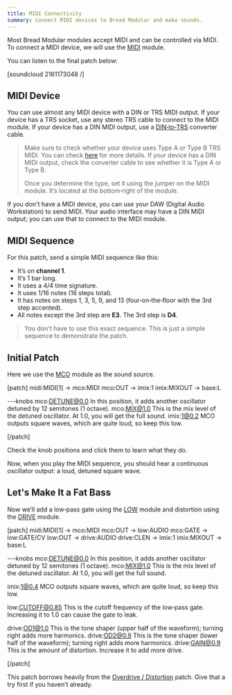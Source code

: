 ```yaml
---
title: MIDI Connectivity
summary: Connect MIDI devices to Bread Modular and make sounds.
---
```


Most Bread Modular modules accept MIDI and can be controlled via MIDI. To connect a MIDI device, we will use the [MIDI](/modules/midi) module.

You can listen to the final patch below:

[soundcloud 2161173048 /]

## MIDI Device

You can use almost any MIDI device with a DIN or TRS MIDI output. If your device has a TRS socket, use any stereo TRS cable to connect to the MIDI module. If your device has a DIN MIDI output, use a [DIN‑to‑TRS](https://www.amazon.com/s?k=MIDI+to+TRS) converter cable.

> Make sure to check whether your device uses Type A or Type B TRS MIDI. You can check [here](https://minimidi.world) for more details. If your device has a DIN MIDI output, check the converter cable to see whether it is Type A or Type B.
>
> Once you determine the type, set it using the jumper on the MIDI module. It’s located at the bottom‑right of the module.

If you don't have a MIDI device, you can use your DAW (Digital Audio Workstation) to send MIDI. Your audio interface may have a DIN MIDI output; you can use that to connect to the MIDI module.

## MIDI Sequence

For this patch, send a simple MIDI sequence like this:

* It’s on **channel 1**.
* It’s 1 bar long.
* It uses a 4/4 time signature.
* It uses 1/16 notes (16 steps total).
* It has notes on steps 1, 3, 5, 9, and 13 (four‑on‑the‑floor with the 3rd step accented).
* All notes except the 3rd step are **E3**. The 3rd step is **D4**.

> You don't have to use this exact sequence. This is just a simple sequence to demonstrate the patch.

## Initial Patch

Here we use the [MCO](/modules/mco) module as the sound source.

[patch]
midi:MIDI[1] -> mco:MIDI
mco:OUT -> imix:1
imix:MIXOUT -> base:L

---knobs
mco:DETUNE@0.0 In this position, it adds another oscillator detuned by 12 semitones (1 octave).
mco:MIX@1.0 This is the mix level of the detuned oscillator. At 1.0, you will get the full sound.
imix:1@0.2 MCO outputs square waves, which are quite loud, so keep this low.

[/patch]

Check the knob positions and click them to learn what they do.

Now, when you play the MIDI sequence, you should hear a continuous oscillator output: a loud, detuned square wave.

## Let's Make It a Fat Bass

Now we’ll add a low‑pass gate using the [LOW](/modules/low) module and distortion using the [DRIVE](/modules/drive) module.

[patch]
midi:MIDI[1] -> mco:MIDI
mco:OUT -> low:AUDIO
mco:GATE -> low:GATE/CV
low:OUT -> drive:AUDIO
drive:CLEN -> imix:1
imix:MIXOUT -> base:L

---knobs
mco:DETUNE@0.0 In this position, it adds another oscillator detuned by 12 semitones (1 octave).
mco:MIX@1.0 This is the mix level of the detuned oscillator. At 1.0, you will get the full sound.

imix:1@0.4 MCO outputs square waves, which are quite loud, so keep this low.

low:CUTOFF@0.85 This is the cutoff frequency of the low‑pass gate. Increasing it to 1.0 can cause the gate to leak.

drive:OD1@1.0 This is the tone shaper (upper half of the waveform); turning right adds more harmonics.
drive:OD2@0.9 This is the tone shaper (lower half of the waveform); turning right adds more harmonics.
drive:GAIN@0.9 This is the amount of distortion. Increase it to add more drive.

[/patch]

This patch borrows heavily from the [Overdrive / Distortion](/docs/patch-ideas/overdrive-distortion) patch. Give that a try first if you haven’t already.
